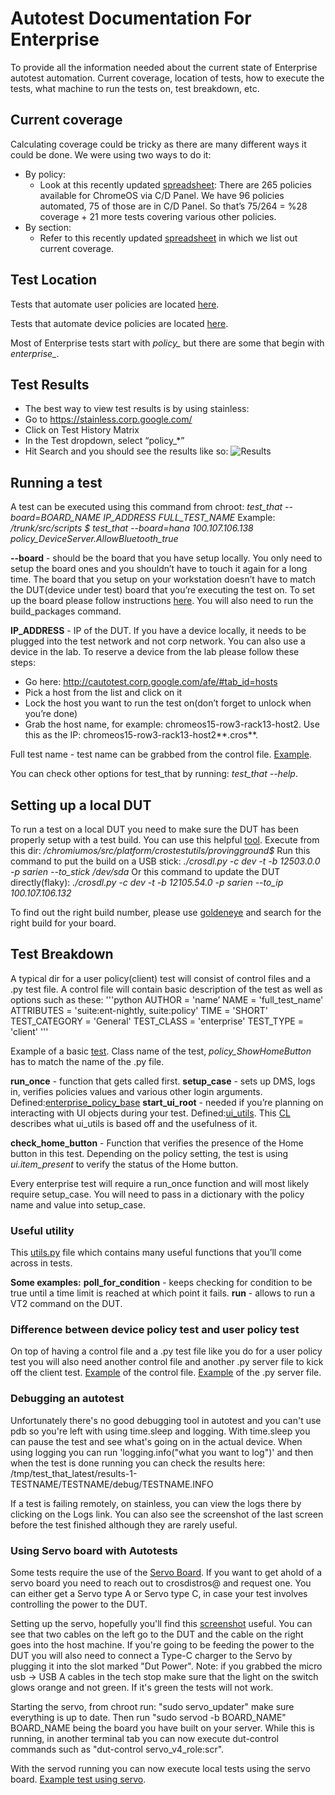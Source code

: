 # Autotest Documentation For Enterprise
To provide all the information needed about the current state of Enterprise
autotest automation. Current coverage, location of tests, how to execute
the tests, what machine to run the tests on, test breakdown, etc.

## Current coverage

Calculating coverage could be tricky as there are many different ways
it could be done. We were using two ways to do it:

*   By policy:
    *   Look at this recently updated [spreadsheet](http://go/ent-pol-auto):
        There are 265 policies available for ChromeOS via C/D Panel. We have
        96 policies automated, 75 of those are in C/D Panel. So that’s
        75/264 = %28 coverage + 21 more tests covering various other policies.
*   By section:
    *   Refer to this recently updated [spreadsheet](http://go/ent-sec-auto)
        in which we list out current coverage.

## Test Location

Tests that automate user policies are located [here](http://go/usr-pol-loc).

Tests that automate device policies are located [here](http://go/dev-pol-loc).

Most of Enterprise tests start with *policy_* but there are some
that begin with *enterprise_*.

## Test Results

*   The best way to view test results is by using stainless:
*   Go to https://stainless.corp.google.com/
*   Click on Test History Matrix
*   In the Test dropdown, select “policy_*”
*   Hit Search and you should see the results like so:
![Results](https://screenshot.googleplex.com/UxMiYrVMDdF.png)

## Running a test

A test can be executed using this command from chroot:
*test_that --board=BOARD_NAME IP_ADDRESS FULL_TEST_NAME*
Example:
*/trunk/src/scripts $ test_that --board=hana 100.107.106.138
policy_DeviceServer.AllowBluetooth_true*

**--board** - should be the board that you have setup locally. You only need to
setup the board ones and you shouldn’t have to touch it again for a long time.
The board that you setup on your workstation doesn’t have to match the
DUT(device under test) board that you’re executing the test on. To set up the
board please follow instructions [here](http://go/run-autotest). You will also
need to run the build_packages command.

**IP_ADDRESS** - IP of the DUT. If you have a device locally, it needs to be
plugged into the test network and not corp network. You can also use a device
in the lab. To reserve a device from the lab please follow these steps:

*   Go here: http://cautotest.corp.google.com/afe/#tab_id=hosts
*   Pick a host from the list and click on it
*   Lock the host you want to run the test on(don’t forget to unlock
    when you’re done)
*   Grab the host name, for example: chromeos15-row3-rack13-host2.
    Use this as the IP: chromeos15-row3-rack13-host2**.cros**.

Full test name - test name can be grabbed from the control file.
[Example](http://go/control-file-name).

You can check other options for test_that by running: *test_that --help*.

## Setting up a local DUT

To run a test on a local DUT you need to make sure the DUT has been
properly setup with a test build. You can use this helpful
[tool](http://go/crosdl-usage). Execute from this dir:
*/chromiumos/src/platform/crostestutils/provingground$*
Run this command to put the build on a USB stick:
*./crosdl.py -c dev -t -b 12503.0.0 -p sarien --to_stick /dev/sda*
Or this command to update the DUT directly(flaky):
*./crosdl.py -c dev -t -b 12105.54.0 -p sarien --to_ip 100.107.106.132*

To find out the right build number, please use [goldeneye](http://go/goldeneye)
and search for the right build for your board.

## Test Breakdown

A typical dir for a user policy(client) test will consist of control files
and a .py test file. A control file will contain basic description of the
test as well as options such as these:
'''python
AUTHOR = 'name’
NAME = 'full_test_name'
ATTRIBUTES = 'suite:ent-nightly, suite:policy'
TIME = 'SHORT'
TEST_CATEGORY = 'General'
TEST_CLASS = 'enterprise'
TEST_TYPE = 'client'
'''

Example of a basic [test](http://go/basic-ent-test).
Class name of the test, *policy_ShowHomeButton* has to match the name of
the .py file.

**run_once** - function that gets called first.
**setup_case** - sets up DMS, logs in, verifies policies values and various
other login arguments. Defined:[enterprise_policy_base](http://go/ent-pol-base)
**start_ui_root** - needed if you’re planning on interacting with UI objects
during your test. Defined:[ui_utils](http://go/ent-ui-utils).
This [CL](http://crrev.com/c/1531141) describes what ui_utils is based off
and the usefulness of it.

**check_home_button** - Function that verifies the presence of the Home button
in this test. Depending on the policy setting, the test is using
*ui.item_present* to verify the status of the Home button.

Every enterprise test will require a run_once function and will most likely
require setup_case. You will need to pass in a dictionary with the policy
name and value into setup_case.

### Useful utility

This [utils.py](http://go/ent_util) file which contains many useful functions
that you’ll come across in tests.

**Some examples:**
**poll_for_condition** - keeps checking for condition to be true until a time
limit is reached at which point it fails.
**run** - allows to run a VT2 command on the DUT.

### Difference between device policy test and user policy test

On top of having a control file and a .py test file like you do for a user
policy test you will also need another control file and another .py server
file to kick off the client test.
[Example](http://go/ent-cont-example) of the control file.
[Example](http://go/ent-test-example) of the .py server file.

### Debugging an autotest

Unfortunately there's no good debugging tool in autotest and you can't use pdb
so you're left with using time.sleep and logging. With time.sleep you can pause
the test and see what's going on in the actual device. When using logging you
can run 'logging.info("what you want to log")' and then when the test is done
running you can check the results here:
/tmp/test_that_latest/results-1-TESTNAME/TESTNAME/debug/TESTNAME.INFO

If a test is failing remotely, on stainless, you can view the logs there by
clicking on the Logs link. You can also see the screenshot of the last screen
before the test finished although they are rarely useful.

### Using Servo board with Autotests

Some tests require the use of the [Servo Board](http://go/servo-ent).
If you want to get ahold of a servo board you need to reach out to crosdistros@
and request one. You can either get a Servo type A or Servo type C, in case
your test involves controlling the power to the DUT.

Setting up the servo, hopefully you'll find this
[screenshot](https://screenshot.googleplex.com/PcZGhW5eqk3) useful. You can see
that two cables on the left go to the DUT and the cable on the right goes into
the host machine. If you're going to be feeding the power to the DUT you will
also need to connect a Type-C charger to the Servo by plugging it into the
slot marked "Dut Power". Note: if you grabbed the micro usb -> USB A cables
in the tech stop make sure that the light on the switch glows orange and not
green. If it's green the tests will not work.

Starting the servo, from chroot run: "sudo servo_updater" make sure everything
is up to date. Then run "sudo servod -b BOARD_NAME" BOARD_NAME being the board
you have built on your server. While this is running, in another terminal tab
you can now execute dut-control commands such as
"dut-control servo_v4_role:scr".

With the servod running you can now execute local tests using the servo board.
[Example test using servo](http://go/servo-ent-example-test).
